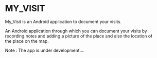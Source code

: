 # MY_VISIT
My_Visit is an Android application to document your visits.

An Android application through which you can document your visits 
by recording notes and adding a picture of the place and also the location of the place
on the map.

Note :
The app is under development....

